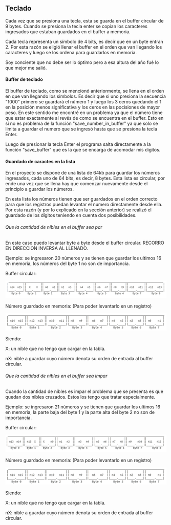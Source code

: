 ## Teclado

Cada vez que se presiona una tecla, esta se guarda en el buffer circular de 9 bytes. Cuando se presiona la tecla enter se copian los caracteres ingresados que estaban guardados en el buffer a memoria.

Cada tecla representa un símbolo de 4 bits, es decir que en un byte entran 2. Por esta razón se eligió llenar el buffer en el orden que van llegando los caracteres y luego se los ordena para guardarlos en memoria.

Soy conciente que no debe ser lo óptimo pero a esa altura del año fué lo que mejor me salió.

#### Buffer de teclado

El buffer de teclado, como se mencionó anteriormente, se llena en el orden en que van llegando los simbolos. Es decir que si uno presiona la secuencia "1000" primero se guardará el número 1 y luego los 3 ceros quedando el 1 en la posición menos significativa y los ceros en las pocisiones de mayor peso. En este sentido me encontré en un problema ya que el número tiene que estar exactamente al revés de como se encuentra en el buffer. Esto en sí no es problema de la función "save_number_in_buffer" ya que solo se limita a guardar el numero que se ingresó hasta que se presiona la tecla Enter. 

Luego de presionar la tecla Enter el programa salta directamente a la función "save_buffer" que es la que se encarga de acomodar mis digitos.

#### Guardado de caractes en la lista

En el proyecto se dispone de una lista de 64kb para guardar los números ingresados, cada uno de 64 bits, es decir, 8 bytes. Esta lista es circular, por ende una vez que se llena hay que comenzar nuevamente desde el principio a guardar los números.

En esta lista los números tienen que ser guardados en el orden correcto para que los registros puedan levantar el numero directamente desde ella. Por esta razón (y por lo explicado en la sección anterior) se realizó el guardado de los dígitos teniendo en cuenta dos posibilidades.

###### Que la cantidad de nibles en el buffer sea par

En este caso puedo levantar byte a byte desde el buffer circular. RECORRO EN DIRECCION INVERSA AL LLENADO.

Ejemplo: se ingresaron 20 números y se tienen que guardar los ultimos 16 en memoria, los números del byte 1 no son de importancia. 

Buffer circular:

![Alt text](/01_cuat/Readme_docs/img/buf_circ_par.png)

Número guardado en memoria: (Para poder levantarlo en un registro)

![Alt text](/01_cuat/Readme_docs/img/en_mem.png)

Siendo:

X: un nible que no tengo que cargar en la tabla.

nX: nible a guardar cuyo número denota su orden de entrada al buffer circular.

###### Que la cantidad de nibles en el buffer sea impar

Cuando la cantidad de nibles es impar el problema que se presenta es que quedan dos nibles cruzados. Estos los tengo que tratar especialmente.

Ejemplo: se ingresaron 21 números y se tienen que guardar los ultimos 16 en memoria, la parte baja del byte 1 y la parte alta del byte 2 no son de importancia. 

Buffer circular:

![Alt text](/01_cuat/Readme_docs/img/buf_circ_impar.png)

Número guardado en memoria: (Para poder levantarlo en un registro)

![Alt text](/01_cuat/Readme_docs/img/en_mem.png)

Siendo:

X: un nible que no tengo que cargar en la tabla.

nX: nible a guardar cuyo número denota su orden de entrada al buffer circular.



